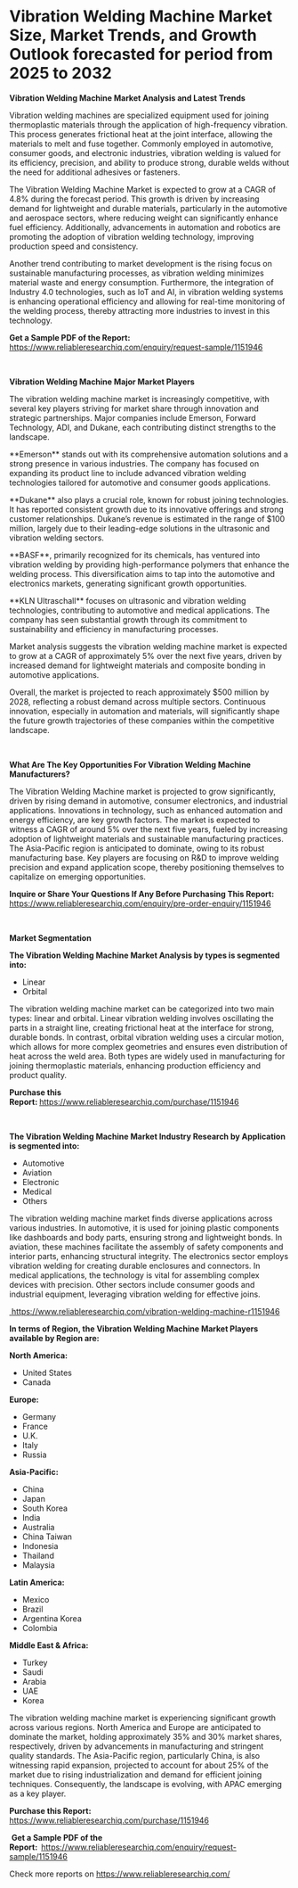 <p><h1>Vibration Welding Machine Market Size, Market Trends, and Growth Outlook forecasted for period from 2025 to 2032</h1></p><p><strong>Vibration Welding Machine Market Analysis and Latest Trends</strong></p>
<p><p>Vibration welding machines are specialized equipment used for joining thermoplastic materials through the application of high-frequency vibration. This process generates frictional heat at the joint interface, allowing the materials to melt and fuse together. Commonly employed in automotive, consumer goods, and electronic industries, vibration welding is valued for its efficiency, precision, and ability to produce strong, durable welds without the need for additional adhesives or fasteners.</p><p>The Vibration Welding Machine Market is expected to grow at a CAGR of 4.8% during the forecast period. This growth is driven by increasing demand for lightweight and durable materials, particularly in the automotive and aerospace sectors, where reducing weight can significantly enhance fuel efficiency. Additionally, advancements in automation and robotics are promoting the adoption of vibration welding technology, improving production speed and consistency.</p><p>Another trend contributing to market development is the rising focus on sustainable manufacturing processes, as vibration welding minimizes material waste and energy consumption. Furthermore, the integration of Industry 4.0 technologies, such as IoT and AI, in vibration welding systems is enhancing operational efficiency and allowing for real-time monitoring of the welding process, thereby attracting more industries to invest in this technology.</p></p>
<p><strong>Get a Sample PDF of the Report:&nbsp;</strong> <a href="https://www.reliableresearchiq.com/enquiry/request-sample/1151946?utm_campaign=2271&utm_medium=2&utm_source=Github&utm_content=ia&utm_term=10042025&utm_id=vibration-welding-machine">https://www.reliableresearchiq.com/enquiry/request-sample/1151946</a></p>
<p>&nbsp;</p>
<p><strong>Vibration Welding Machine Major Market Players</strong></p>
<p><p>The vibration welding machine market is increasingly competitive, with several key players striving for market share through innovation and strategic partnerships. Major companies include Emerson, Forward Technology, ADI, and Dukane, each contributing distinct strengths to the landscape.</p><p>**Emerson** stands out with its comprehensive automation solutions and a strong presence in various industries. The company has focused on expanding its product line to include advanced vibration welding technologies tailored for automotive and consumer goods applications.</p><p>**Dukane** also plays a crucial role, known for robust joining technologies. It has reported consistent growth due to its innovative offerings and strong customer relationships. Dukane’s revenue is estimated in the range of $100 million, largely due to their leading-edge solutions in the ultrasonic and vibration welding sectors.</p><p>**BASF**, primarily recognized for its chemicals, has ventured into vibration welding by providing high-performance polymers that enhance the welding process. This diversification aims to tap into the automotive and electronics markets, generating significant growth opportunities.</p><p>**KLN Ultraschall** focuses on ultrasonic and vibration welding technologies, contributing to automotive and medical applications. The company has seen substantial growth through its commitment to sustainability and efficiency in manufacturing processes.</p><p>Market analysis suggests the vibration welding machine market is expected to grow at a CAGR of approximately 5% over the next five years, driven by increased demand for lightweight materials and composite bonding in automotive applications. </p><p>Overall, the market is projected to reach approximately $500 million by 2028, reflecting a robust demand across multiple sectors. Continuous innovation, especially in automation and materials, will significantly shape the future growth trajectories of these companies within the competitive landscape.</p></p>
<p>&nbsp;</p>
<p><strong>What Are The Key Opportunities For Vibration Welding Machine Manufacturers?</strong></p>
<p><p>The Vibration Welding Machine market is projected to grow significantly, driven by rising demand in automotive, consumer electronics, and industrial applications. Innovations in technology, such as enhanced automation and energy efficiency, are key growth factors. The market is expected to witness a CAGR of around 5% over the next five years, fueled by increasing adoption of lightweight materials and sustainable manufacturing practices. The Asia-Pacific region is anticipated to dominate, owing to its robust manufacturing base. Key players are focusing on R&D to improve welding precision and expand application scope, thereby positioning themselves to capitalize on emerging opportunities.</p></p>
<p><strong>Inquire or Share Your Questions If Any Before Purchasing This Report:</strong> <a href="https://www.reliableresearchiq.com/enquiry/pre-order-enquiry/1151946?utm_campaign=2271&utm_medium=2&utm_source=Github&utm_content=ia&utm_term=10042025&utm_id=vibration-welding-machine">https://www.reliableresearchiq.com/enquiry/pre-order-enquiry/1151946</a></p>
<p>&nbsp;</p>
<p><strong>Market Segmentation</strong></p>
<p><strong>The Vibration Welding Machine Market Analysis by types is segmented into:</strong></p>
<p><ul><li>Linear</li><li>Orbital</li></ul></p>
<p><p>The vibration welding machine market can be categorized into two main types: linear and orbital. Linear vibration welding involves oscillating the parts in a straight line, creating frictional heat at the interface for strong, durable bonds. In contrast, orbital vibration welding uses a circular motion, which allows for more complex geometries and ensures even distribution of heat across the weld area. Both types are widely used in manufacturing for joining thermoplastic materials, enhancing production efficiency and product quality.</p></p>
<p><strong>Purchase this Report:&nbsp;</strong><a href="https://www.reliableresearchiq.com/purchase/1151946?utm_campaign=2271&utm_medium=2&utm_source=Github&utm_content=ia&utm_term=10042025&utm_id=vibration-welding-machine">https://www.reliableresearchiq.com/purchase/1151946</a></p>
<p>&nbsp;</p>
<p><strong>The Vibration Welding Machine Market Industry Research by Application is segmented into:</strong></p>
<p><ul><li>Automotive</li><li>Aviation</li><li>Electronic</li><li>Medical</li><li>Others</li></ul></p>
<p><p>The vibration welding machine market finds diverse applications across various industries. In automotive, it is used for joining plastic components like dashboards and body parts, ensuring strong and lightweight bonds. In aviation, these machines facilitate the assembly of safety components and interior parts, enhancing structural integrity. The electronics sector employs vibration welding for creating durable enclosures and connectors. In medical applications, the technology is vital for assembling complex devices with precision. Other sectors include consumer goods and industrial equipment, leveraging vibration welding for effective joins.</p></p>
<p><a href="https://www.reliableresearchiq.com/vibration-welding-machine-r1151946?utm_campaign=2271&utm_medium=2&utm_source=Github&utm_content=ia&utm_term=10042025&utm_id=vibration-welding-machine">&nbsp;https://www.reliableresearchiq.com/vibration-welding-machine-r1151946</a></p>
<p><strong>In terms of Region, the Vibration Welding Machine Market Players available by Region are:</strong></p>
<p>
    <p> <strong> North America: </strong>
        <ul>
            <li>United States</li>
            <li>Canada</li>
        </ul>
        </p> 
    <p> <strong> Europe: </strong>
        <ul>
            <li>Germany</li>
            <li>France</li>
            <li>U.K.</li>
            <li>Italy</li>
            <li>Russia</li>
        </ul>
        </p> 
    <p> <strong> Asia-Pacific: </strong>
        <ul>
            <li>China</li>
            <li>Japan</li>
            <li>South Korea</li>
            <li>India</li>
            <li>Australia</li>
            <li>China Taiwan</li>
            <li>Indonesia</li>
            <li>Thailand</li>
            <li>Malaysia</li>
        </ul>
        </p> 
    <p> <strong> Latin America: </strong>
        <ul>
            <li>Mexico</li>
            <li>Brazil</li>
            <li>Argentina Korea</li>
            <li>Colombia</li>
        </ul>
        </p> 
    <p> <strong> Middle East & Africa: </strong>
        <ul>
            <li>Turkey</li>
            <li>Saudi</li>
            <li>Arabia</li>
            <li>UAE</li>
            <li>Korea</li>
        </ul>
    </p>
    </p>
<p><p>The vibration welding machine market is experiencing significant growth across various regions. North America and Europe are anticipated to dominate the market, holding approximately 35% and 30% market shares, respectively, driven by advancements in manufacturing and stringent quality standards. The Asia-Pacific region, particularly China, is also witnessing rapid expansion, projected to account for about 25% of the market due to rising industrialization and demand for efficient joining techniques. Consequently, the landscape is evolving, with APAC emerging as a key player.</p></p>
<p><strong>Purchase this Report: </strong><a href="https://www.reliableresearchiq.com/purchase/1151946?utm_campaign=2271&utm_medium=2&utm_source=Github&utm_content=ia&utm_term=10042025&utm_id=vibration-welding-machine">https://www.reliableresearchiq.com/purchase/1151946</a></p>
<p>&nbsp;<strong>Get a Sample PDF of the Report:&nbsp;&nbsp;</strong><a href="https://www.reliableresearchiq.com/enquiry/request-sample/1151946?utm_campaign=2271&utm_medium=2&utm_source=Github&utm_content=ia&utm_term=10042025&utm_id=vibration-welding-machine">https://www.reliableresearchiq.com/enquiry/request-sample/1151946</a></p>
<p><strong></strong></p>
<p>Check more reports on <a href="https://www.reliableresearchiq.com/?utm_campaign=2271&utm_medium=2&utm_source=Github&utm_content=ia&utm_term=10042025&utm_id=vibration-welding-machine">https://www.reliableresearchiq.com/</a></p>